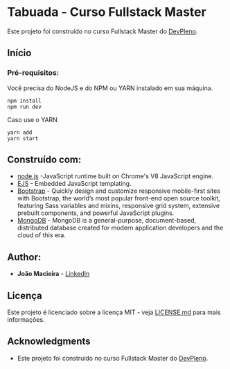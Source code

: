 # Tabuada - Curso Fullstack Master

Este projeto foi construído no curso Fullstack Master do [DevPleno](https://devpleno.com).

## Início


### Pré-requisitos:

Você precisa do NodeJS e do NPM ou YARN instalado em sua máquina.

```
npm install
npm run dev
```

Caso use o YARN

```
yarn add
yarn start
```

## Construído com:

* [node.js](https://nodejs.org/en/) -JavaScript runtime built on Chrome's V8 JavaScript engine.
* [EJS](https://ejs.co/) - Embedded JavaScript templating.
* [Bootstrap](https://getbootstrap.com/) - Quickly design and customize responsive mobile-first sites with Bootstrap, the world’s most popular front-end open source toolkit, featuring Sass variables and mixins, responsive grid system, extensive prebuilt components, and powerful JavaScript plugins.
* [MongoDB](https://www.mongodb.com/pt-br) - MongoDB is a general-purpose, document-based, distributed database created for modern application developers and the cloud of this era.

## Author:

* **João Macieira** - [LinkedIn](https://www.linkedin.com/in/joãomacieira)


## Licença

Este projeto é licenciado sobre a licença MIT - veja [LICENSE.md](LICENSE.md) para mais informações.

## Acknowledgments

* Este projeto foi construído no curso Fullstack Master do [DevPleno](https://devpleno.com).
